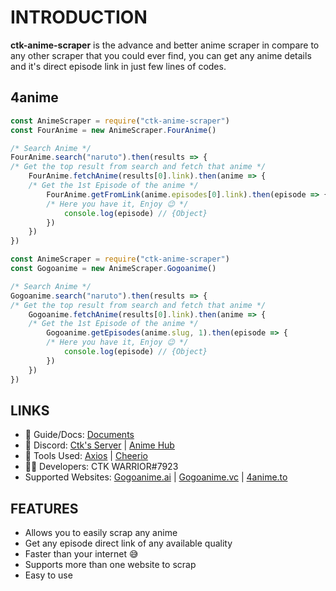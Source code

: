 # INTRODUCTION
**ctk-anime-scraper** is the advance and better anime scraper in compare to any other scraper that you could ever find, you can get any anime details and it's direct episode link in just few lines of codes.

## 4anime
```js 
const AnimeScraper = require("ctk-anime-scraper")
const FourAnime = new AnimeScraper.FourAnime()

/* Search Anime */
FourAnime.search("naruto").then(results => {
/* Get the top result from search and fetch that anime */
	FourAnime.fetchAnime(results[0].link).then(anime => {
	/* Get the 1st Episode of the anime */
		FourAnime.getFromLink(anime.episodes[0].link).then(episode => {
		/* Here you have it, Enjoy 😉 */
			console.log(episode) // {Object}
		})
	})
})

```




```js
const AnimeScraper = require("ctk-anime-scraper")
const Gogoanime = new AnimeScraper.Gogoanime()

/* Search Anime */
Gogoanime.search("naruto").then(results => {
/* Get the top result from search and fetch that anime */
	Gogoanime.fetchAnime(results[0].link).then(anime => {
	/* Get the 1st Episode of the anime */
		Gogoanime.getEpisodes(anime.slug, 1).then(episode => {
		/* Here you have it, Enjoy 😉 */
			console.log(episode) // {Object}
		})
	})
})
```

## LINKS
- 📃 Guide/Docs: [Documents](https://ctk-doc.gitbook.io/ctk-anime-scraper/) 
- 💬 Discord: [Ctk's Server]([https://withwin.in/dbd](https://withwin.in/dbd)) | [Anime Hub](https://discord.io/anime_hub)
- 🔨 Tools Used: [Axios](https://www.npmjs.com/package/axios) | [Cheerio](https://www.npmjs.com/package/cheerio) 
- 👩‍💻 Developers: CTK WARRIOR#7923
- Supported Websites: [Gogoanime.ai](https://gogoanime.ai/) | [Gogoanime.vc](https://gogoanime.vc/) | [4anime.to](https://4anime.to/)

## FEATURES
- Allows you to easily scrap any anime
- Get any episode direct link of any available quality
- Faster than your internet 😅
- Supports more than one website to scrap
- Easy to use